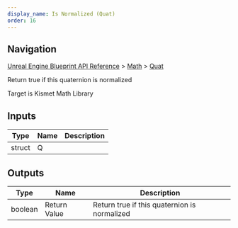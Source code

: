 ```yaml
---
display_name: Is Normalized (Quat)
order: 16
---
```

## Navigation

[Unreal Engine Blueprint API Reference](https://dev.epicgames.com/documentation/en-us/unreal-engine/BlueprintAPI) > [Math](https://dev.epicgames.com/documentation/en-us/unreal-engine/BlueprintAPI/Math) > [Quat](https://dev.epicgames.com/documentation/en-us/unreal-engine/BlueprintAPI/Math/Quat)

Return true if this quaternion is normalized

Target is Kismet Math Library

## Inputs

| Type | Name | Description |
| --- | --- | --- |
| struct | Q |  |

## Outputs

| Type | Name | Description |
| --- | --- | --- |
| boolean | Return Value | Return true if this quaternion is normalized |
